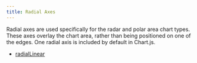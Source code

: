 ```yaml
---
title: Radial Axes
---
```


Radial axes are used specifically for the radar and polar area chart types. These axes overlay the chart area, rather than being positioned on one of the edges. One radial axis is included by default in Chart.js.

* [radialLinear](./linear.md#linear-radial-axis)
